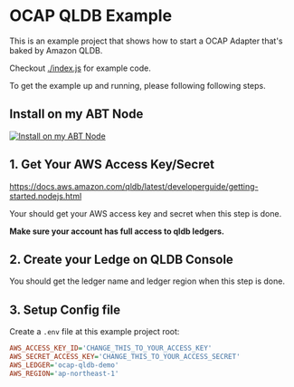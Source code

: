 # OCAP QLDB Example

This is an example project that shows how to start a OCAP Adapter that's baked by Amazon QLDB.

Checkout [./index.js](./index.js) for example code.

To get the example up and running, please following following steps.

## Install on my ABT Node

[![Install on my ABT Node](https://raw.githubusercontent.com/blocklet/development-guide/main/assets/install_on_abtnode.svg)](https://install.arcblock.io/?action=blocklet-install&meta_url=https%3A%2F%2Fgithub.com%2Fblocklet%2Focap-qldb-example%2Freleases%2Fdownload%2F0.6.2%2Fblocklet.json)

## 1. Get Your AWS Access Key/Secret

https://docs.aws.amazon.com/qldb/latest/developerguide/getting-started.nodejs.html

Your should get your AWS access key and secret when this step is done.

**Make sure your account has full access to qldb ledgers.**

## 2. Create your Ledge on QLDB Console

You should get the ledger name and ledger region when this step is done.

## 3. Setup Config file

Create a `.env` file at this example project root:

```ini
AWS_ACCESS_KEY_ID='CHANGE_THIS_TO_YOUR_ACCESS_KEY'
AWS_SECRET_ACCESS_KEY='CHANGE_THIS_TO_YOUR_ACCESS_SECRET'
AWS_LEDGER='ocap-qldb-demo'
AWS_REGION='ap-northeast-1'
```
